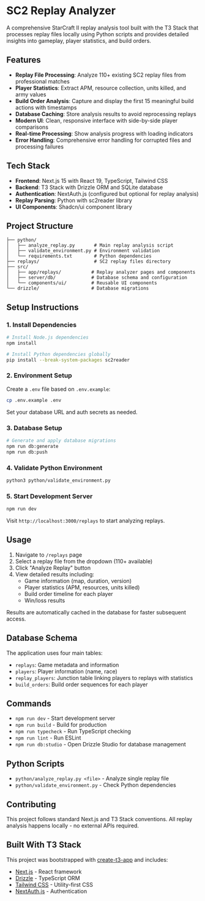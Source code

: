 # SC2 Replay Analyzer

A comprehensive StarCraft II replay analysis tool built with the T3 Stack that processes replay files locally using Python scripts and provides detailed insights into gameplay, player statistics, and build orders.

## Features

- **Replay File Processing**: Analyze 110+ existing SC2 replay files from professional matches
- **Player Statistics**: Extract APM, resource collection, units killed, and army values
- **Build Order Analysis**: Capture and display the first 15 meaningful build actions with timestamps
- **Database Caching**: Store analysis results to avoid reprocessing replays
- **Modern UI**: Clean, responsive interface with side-by-side player comparisons
- **Real-time Processing**: Show analysis progress with loading indicators
- **Error Handling**: Comprehensive error handling for corrupted files and processing failures

## Tech Stack

- **Frontend**: Next.js 15 with React 19, TypeScript, Tailwind CSS
- **Backend**: T3 Stack with Drizzle ORM and SQLite database
- **Authentication**: NextAuth.js (configured but optional for replay analysis)
- **Replay Parsing**: Python with sc2reader library
- **UI Components**: Shadcn/ui component library

## Project Structure

```
├── python/
│   ├── analyze_replay.py       # Main replay analysis script
│   ├── validate_environment.py # Environment validation
│   └── requirements.txt        # Python dependencies
├── replays/                    # SC2 replay files directory
├── src/
│   ├── app/replays/           # Replay analyzer pages and components
│   ├── server/db/             # Database schema and configuration
│   └── components/ui/         # Reusable UI components
└── drizzle/                   # Database migrations
```

## Setup Instructions

### 1. Install Dependencies

```bash
# Install Node.js dependencies
npm install

# Install Python dependencies globally
pip install --break-system-packages sc2reader
```

### 2. Environment Setup

Create a `.env` file based on `.env.example`:

```bash
cp .env.example .env
```

Set your database URL and auth secrets as needed.

### 3. Database Setup

```bash
# Generate and apply database migrations
npm run db:generate
npm run db:push
```

### 4. Validate Python Environment

```bash
python3 python/validate_environment.py
```

### 5. Start Development Server

```bash
npm run dev
```

Visit `http://localhost:3000/replays` to start analyzing replays.

## Usage

1. Navigate to `/replays` page
2. Select a replay file from the dropdown (110+ available)
3. Click "Analyze Replay" button
4. View detailed results including:
   - Game information (map, duration, version)
   - Player statistics (APM, resources, units killed)
   - Build order timeline for each player
   - Win/loss results

Results are automatically cached in the database for faster subsequent access.

## Database Schema

The application uses four main tables:

- `replays`: Game metadata and information
- `players`: Player information (name, race)
- `replay_players`: Junction table linking players to replays with statistics
- `build_orders`: Build order sequences for each player

## Commands

- `npm run dev` - Start development server
- `npm run build` - Build for production
- `npm run typecheck` - Run TypeScript checking
- `npm run lint` - Run ESLint
- `npm run db:studio` - Open Drizzle Studio for database management

## Python Scripts

- `python/analyze_replay.py <file>` - Analyze single replay file
- `python/validate_environment.py` - Check Python dependencies

## Contributing

This project follows standard Next.js and T3 Stack conventions. All replay analysis happens locally - no external APIs required.

## Built With T3 Stack

This project was bootstrapped with [create-t3-app](https://create.t3.gg/) and includes:

- [Next.js](https://nextjs.org) - React framework
- [Drizzle](https://orm.drizzle.team) - TypeScript ORM
- [Tailwind CSS](https://tailwindcss.com) - Utility-first CSS
- [NextAuth.js](https://next-auth.js.org) - Authentication
